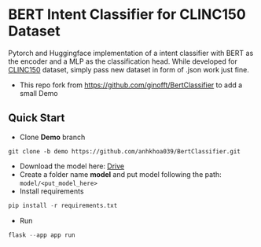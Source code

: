 # BERT Intent Classifier for CLINC150 Dataset

Pytorch and Huggingface implementation of a intent classifier with BERT as the encoder and a MLP as the classification head.
While developed for [CLINC150](https://github.com/clinc/oos-eval) dataset, simply pass new dataset in form of .json work just fine.
- This repo fork from https://github.com/ginofft/BertClassifier to add a small Demo  


## Quick Start
- Clone **Demo** branch
```git
git clone -b demo https://github.com/anhkhoa039/BertClassifier.git
```
- Download the model here: [Drive](https://drive.google.com/drive/u/0/folders/16ZrBGLpimLrvQ7l3UYi6WgKcFyjZdA78)
- Create a folder name **model** and put model following the path: `model/<put_model_here>` 
- Install requirements
```python
pip install -r requirements.txt
```
- Run
```python
flask --app app run
```
